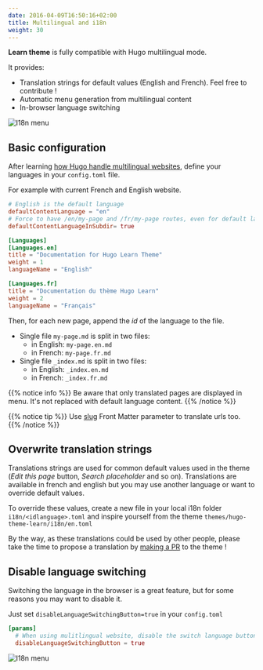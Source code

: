```yaml
---
date: 2016-04-09T16:50:16+02:00
title: Multilingual and i18n
weight: 30
---
```


**Learn theme** is fully compatible with Hugo multilingual mode.

It provides:

- Translation strings for default values (English and French). Feel free to contribute !
- Automatic menu generation from multilingual content
- In-browser language switching

![I18n menu](/en/cont/i18n/images/i18n-menu.gif)

## Basic configuration

After learning [how Hugo handle multilingual websites](https://gohugo.io/content-management/multilingual), define your languages in your `config.toml` file.

For example with current French and English website.

```toml
# English is the default language
defaultContentLanguage = "en"
# Force to have /en/my-page and /fr/my-page routes, even for default language.
defaultContentLanguageInSubdir= true

[Languages]
[Languages.en]
title = "Documentation for Hugo Learn Theme"
weight = 1
languageName = "English"

[Languages.fr]
title = "Documentation du thème Hugo Learn"
weight = 2
languageName = "Français"
```

Then, for each new page, append the _id_ of the language to the file.

- Single file `my-page.md` is split in two files:
  - in English: `my-page.en.md`
  - in French: `my-page.fr.md`
- Single file `_index.md` is split in two files:
  - in English: `_index.en.md`
  - in French: `_index.fr.md`

{{% notice info %}}
Be aware that only translated pages are displayed in menu. It's not replaced with default language content.
{{% /notice %}}

{{% notice tip %}}
Use [slug](https://gohugo.io/content-management/multilingual/#translate-your-content) Front Matter parameter to translate urls too.
{{% /notice %}}

## Overwrite translation strings

Translations strings are used for common default values used in the theme (_Edit this page_ button, _Search placeholder_ and so on). Translations are available in french and english but you may use another language or want to override default values.

To override these values, create a new file in your local i18n folder `i18n/<idlanguage>.toml` and inspire yourself from the theme `themes/hugo-theme-learn/i18n/en.toml`

By the way, as these translations could be used by other people, please take the time to propose a translation by [making a PR](https://github.com/matcornic/hugo-theme-learn/pulls) to the theme !

## Disable language switching

Switching the language in the browser is a great feature, but for some reasons you may want to disable it.

Just set `disableLanguageSwitchingButton=true` in your `config.toml`

```toml
[params]
  # When using mulitlingual website, disable the switch language button.
  disableLanguageSwitchingButton = true
```

![I18n menu](/en/cont/i18n/images/i18n-menu.gif)
